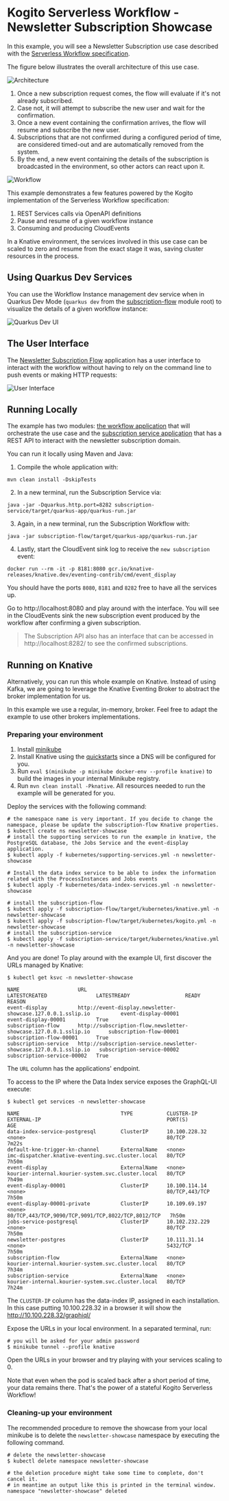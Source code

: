 # Kogito Serverless Workflow - Newsletter Subscription Showcase

In this example, you will see a Newsletter Subscription use case described with the [Serverless Workflow specification](https://serverlessworkflow.io/).

The figure below illustrates the overall architecture of this use case.

![Architecture](docs/architecture.png)

1. Once a new subscription request comes, the flow will evaluate if it's not already subscribed.
2. Case not, it will attempt to subscribe the new user and wait for the confirmation.
3. Once a new event containing the confirmation arrives, the flow will resume and subscribe the new user.
4. Subscriptions that are not confirmed during a configured period of time, are considered timed-out and are automatically removed from the system.
5. By the end, a new event containing the details of the subscription is broadcasted in the environment, so other actors can react upon it.

![Workflow](docs/newsletter-subscription-flow.png)

This example demonstrates a few features powered by the Kogito implementation of the Serverless Workflow specification:

1. REST Services calls via OpenAPI definitions
2. Pause and resume of a given workflow instance
3. Consuming and producing CloudEvents

In a Knative environment, the services involved in this use case can be scaled to zero and resume from the exact stage it was, saving cluster resources in the process.

## Using Quarkus Dev Services

You can use the Workflow Instance management dev service when in Quarkus Dev Mode (`quarkus dev` from the [subscription-flow](subscription-flow) module root) to visualize the details of a given workflow instance:

![Quarkus Dev UI](docs/dev-console.png)

## The User Interface

The [Newsletter Subscription Flow](subscription-flow) application has a user interface to interact with the workflow without having to rely on the command line to push events or making HTTP requests: 

![User Interface](docs/ui-example.png)

## Running Locally

The example has two modules: [the workflow application](subscription-flow) that will orchestrate the use case and the [subscription service application](subscription-service) that has a REST API to interact with the newsletter subscription domain.

You can run it locally using Maven and Java:

1. Compile the whole application with:
```
mvn clean install -DskipTests
```
2. In a new terminal, run the Subscription Service via:
```
java -jar -Dquarkus.http.port=8282 subscription-service/target/quarkus-app/quarkus-run.jar
```
3. Again, in a new terminal, run the Subscription Workflow with:
```
java -jar subscription-flow/target/quarkus-app/quarkus-run.jar
```
4. Lastly, start the CloudEvent sink log to receive the `new subscription` event:
```
docker run --rm -it -p 8181:8080 gcr.io/knative-releases/knative.dev/eventing-contrib/cmd/event_display
```

You should have the ports `8080`, `8181` and `8282` free to have all the services up.

Go to http://localhost:8080 and play around with the interface. You will see in the CloudEvents sink the new subscription event produced by the workflow after confirming a given subscription.

> The Subscription API also has an interface that can be accessed in http://localhost:8282/ to see the confirmed subscriptions.

## Running on Knative

Alternatively, you can run this whole example on Knative. Instead of using Kafka, we are going to leverage the Knative Eventing Broker to abstract the broker implementation for us.

In this example we use a regular, in-memory, broker. Feel free to adapt the example to use other brokers implementations.

### Preparing your environment

1. Install [minikube](https://minikube.sigs.k8s.io/docs/start/)
2. Install Knative using the [quickstarts](https://knative.dev/docs/getting-started/) since a DNS will be configured for you.
3. Run `eval $(minikube -p minikube docker-env --profile knative)` to build the images in your internal Minikube registry.
4. Run `mvn clean install -Pknative`. All resources needed to run the example will be generated for you.

Deploy the services with the following command:

```shell
# the namespace name is very important. If you decide to change the namespace, please be update the subscription-flow Knative properties.
$ kubectl create ns newsletter-showcase
# install the supporting services to run the example in knative, the PostgreSQL database, the Jobs Service and the event-display application.
$ kubectl apply -f kubernetes/supporting-services.yml -n newsletter-showcase

# Install the data index service to be able to index the information related with the ProcessInstances and Jobs events 
$ kubectl apply -f kubernetes/data-index-services.yml -n newsletter-showcase

# install the subscription-flow
$ kubectl apply -f subscription-flow/target/kubernetes/knative.yml -n newsletter-showcase
$ kubectl apply -f subscription-flow/target/kubernetes/kogito.yml -n newsletter-showcase
# install the subscription-service 
$ kubectl apply -f subscription-service/target/kubernetes/knative.yml -n newsletter-showcase
```

And you are done! To play around with the example UI, first discover the URLs managed by Knative:

```shell
$ kubectl get ksvc -n newsletter-showcase

NAME                   URL                                                                  LATESTCREATED                LATESTREADY                  READY   REASON
event-display          http://event-display.newsletter-showcase.127.0.0.1.sslip.io          event-display-00001          event-display-00001          True    
subscription-flow      http://subscription-flow.newsletter-showcase.127.0.0.1.sslip.io      subscription-flow-00001      subscription-flow-00001      True    
subscription-service   http://subscription-service.newsletter-showcase.127.0.0.1.sslip.io   subscription-service-00002   subscription-service-00002   True    
```

The `URL` column has the applications' endpoint.

To access to the IP where the Data Index service exposes the GraphQL-UI execute:

```shell
$ kubectl get services -n newsletter-showcase

NAME                                 TYPE           CLUSTER-IP       EXTERNAL-IP                                         PORT(S)                                              AGE
data-index-service-postgresql        ClusterIP      10.100.228.32    <none>                                              80/TCP                                               7m22s
default-kne-trigger-kn-channel       ExternalName   <none>           imc-dispatcher.knative-eventing.svc.cluster.local   80/TCP                                               7h50m
event-display                        ExternalName   <none>           kourier-internal.kourier-system.svc.cluster.local   80/TCP                                               7h49m
event-display-00001                  ClusterIP      10.100.114.14    <none>                                              80/TCP,443/TCP                                       7h50m
event-display-00001-private          ClusterIP      10.109.69.197    <none>                                              80/TCP,443/TCP,9090/TCP,9091/TCP,8022/TCP,8012/TCP   7h50m
jobs-service-postgresql              ClusterIP      10.102.232.229   <none>                                              80/TCP                                               7h50m
newsletter-postgres                  ClusterIP      10.111.31.14     <none>                                              5432/TCP                                             7h50m
subscription-flow                    ExternalName   <none>           kourier-internal.kourier-system.svc.cluster.local   80/TCP                                               7h34m
subscription-service                 ExternalName   <none>           kourier-internal.kourier-system.svc.cluster.local   80/TCP                                               7h24m
```

The `CLUSTER-IP` column has the data-index IP, assigned in each installation. In this case putting 10.100.228.32 in a browser it will show the http://10.100.228.32/graphiql/

Expose the URLs in your local environment. In a separated terminal, run:

```shell
# you will be asked for your admin password
$ minikube tunnel --profile knative
```

Open the URLs in your browser and try playing with your services scaling to 0.

Note that even when the pod is scaled back after a short period of time, your data remains there. That's the power of a stateful Kogito Serverless Workflow!

### Cleaning-up your environment

The recommended procedure to remove the showcase from your local minikube is to delete the `newsletter-showcase` namespace by executing the following command. 

```shell
# delete the newsletter-showcase 
$ kubectl delete namespace newsletter-showcase

# the deletion procedure might take some time to complete, don't cancel it. 
# in meantime an output like this is printed in the terminal window. 
namespace "newsletter-showcase" deleted
```

